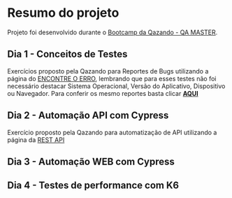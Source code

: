 
# Resumo do projeto



Projeto foi desenvolvido durante o [Bootcamp da Qazando - QA MASTER](https://drive.google.com/file/d/1W1lIvGt4Uloh7k9UtY-FOPNWgRSF5KnS/view).


## Dia 1 - Conceitos de Testes
Exercícios proposto pela Qazando para Reportes de Bugs utilizando a página do [ENCONTRE O ERRO](https://encontreoerro.qazando.com.br), lembrando que para esses testes não foi necessário destacar Sistema Operacional, Versão do Aplicativo, Dispositivo ou Navegador.
Para conferir os mesmo reportes basta clicar **[AQUI](https://docs.google.com/document/d/1K4V-EZu5eCFWwl-wPlNc9h4qjUSCXuRc8cwSXFL7fDo/edit?usp=sharing)**


## Dia 2 - Automação API com Cypress
Exercício proposto pela Qazando para automatização de API utilizando a página da [REST API](https://restful-api.dev/)


## Dia 3 - Automação WEB com Cypress


## Dia 4 - Testes de performance com K6
